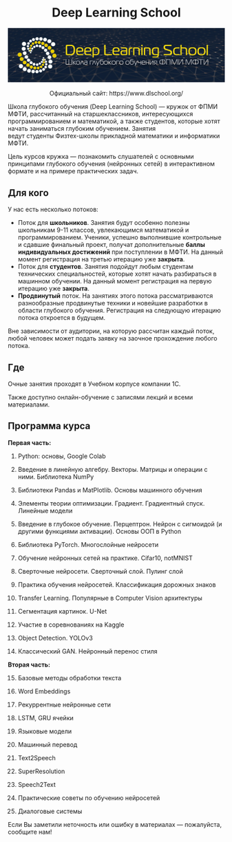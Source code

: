 <h1 style="text-align:center">Deep Learning School</h1>

<p align="center">
 <img src="_static/logo_readme.png" width=1280>
</p>

<p align="center">Официальный сайт: https://www.dlschool.org/</p>

Школа глубокого обучения (Deep Learning School) — кружок от ФПМИ МФТИ, рассчитанный на старшеклассников, интересующихся программированием и математикой, а также студентов, которые хотят начать заниматься глубоким обучением. Занятия ведут студенты Физтех-школы прикладной математики и информатики МФТИ.

Цель курсов кружка — познакомить слушателей с основными принципами глубокого обучения (нейронных сетей) в интерактивном формате и на примере практических задач.

## Для кого

У нас есть несколько потоков:
* Поток для **школьников**. Занятия будут особенно полезны школьникам 9-11 классов, увлекающимся математикой и программированием. Ученики, успешно выполнившие контрольные и сдавшие финальный проект, получат дополнительные **баллы индивидуальных достижений** при поступлении в МФТИ.
На данный момент регистрация на третью итерацию уже **закрыта**.
* Поток для **студентов**. Занятия подойдут любым студентам технических специальностей, которые хотят начать разбираться в машинном обучении.
На данный момент регистрация на первую итерацию уже **закрыта**.
* **Продвинутый** поток. На занятиях этого потока рассматриваются разнообразные продвинутые техники и новейшие разработки в области глубокого обучения. 
Регистрация на следующую итерацию потока откроется в будущем.


Вне зависимости от аудитории, на которую рассчитан каждый поток, любой человек может подать заявку на заочное прохождение любого потока.

## Где

Очные занятия проходят в Учебном корпусе компании 1С.

Также доступно онлайн-обучение с записями лекций и всеми материалами.

## Программа курса

**Первая часть:**

1. Python: основы, Google Colab

2. Введение в линейную алгебру. Векторы. Матрицы и операции с ними. Библиотека NumPy

3. Библиотеки Pandas и MatPlotlib. Основы машинного обучения

4. Элементы теории оптимизации. Градиент. Градиентный спуск. Линейные модели

5. Введение в глубокое обучение. Перцептрон. Нейрон с сигмоидой (и другими функциями активации). Основы ООП в Python

6. Библиотека PyTorch. Многослойные нейросети

7. Обучение нейронных сетей на практике. Cifar10, notMNIST

8. Сверточные нейросети. Сверточный слой. Пулинг слой

9. Практика обучения нейросетей. Классификация дорожных знаков

10. Transfer Learning. Популярные в Computer Vision архитектуры

11. Сегментация картинок. U-Net

12. Участие в соревнованиях на Kaggle

13. Object Detection. YOLOv3

14. Классический GAN. Нейронный перенос стиля

**Вторая часть:**

15. Базовые методы обработки текста

16. Word Embeddings

17. Рекуррентные нейронные сети

18. LSTM, GRU ячейки

19. Языковые модели

20. Машинный перевод

21. Text2Speech

22. SuperResolution

23. Speech2Text

24. Практические советы по обучению нейросетей

25. Диалоговые системы


 
 
 Если Вы заметили неточность или ошибку в материалах — пожалуйста, сообщите нам!
